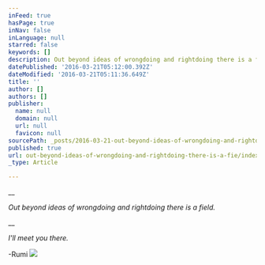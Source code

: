 ```yaml
---
inFeed: true
hasPage: true
inNav: false
inLanguage: null
starred: false
keywords: []
description: Out beyond ideas of wrongdoing and rightdoing there is a field.
datePublished: '2016-03-21T05:12:00.392Z'
dateModified: '2016-03-21T05:11:36.649Z'
title: ''
author: []
authors: []
publisher:
  name: null
  domain: null
  url: null
  favicon: null
sourcePath: _posts/2016-03-21-out-beyond-ideas-of-wrongdoing-and-rightdoing-there-is-a-fie.md
published: true
url: out-beyond-ideas-of-wrongdoing-and-rightdoing-there-is-a-fie/index.html
_type: Article

---
```

__

_Out beyond ideas of wrongdoing and rightdoing there is a field._

__

_I'll meet you there._

-Rumi
![](https://the-grid-user-content.s3-us-west-2.amazonaws.com/f9a47b14-7f75-4866-9758-29ec41d800b6.jpg)

[][0]



[0]: http://www.goodreads.com/author/show/875661.Rumi